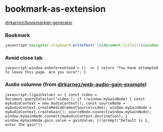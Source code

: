 bookmark-as-extension
=====================
[dirkarnez/bookmarklet-generator](https://github.com/dirkarnez/bookmarklet-generator)
### Bookmark
```javascript
javascript:navigator.clipboard.writeText(`[${document.title}](${window.location.href})`).then(a => alert("done"));
```

### Avoid close tab
```
javascript:window.onbeforeunload = ()  => { return "You have attempted to leave this page. Are you sure?"; }
```

### Audio volumne (from [dirkarnez/web-audio-gain-example](https://github.com/dirkarnez/web-audio-gain-example))
```
javascript:((gainValue) => { const video = document.querySelector('video'); if (!window.myGainNode) { const myAudioContext = new AudioContext(); const sourceNode = myAudioContext.createMediaElementSource(video); window.myGainNode = myAudioContext.createGain(); sourceNode.connect(window.myGainNode); window.myGainNode.connect(myAudioContext.destination); } window.myGainNode.gain.value = gainValue; })(prompt("Default is 1, enter the gain"))
```
